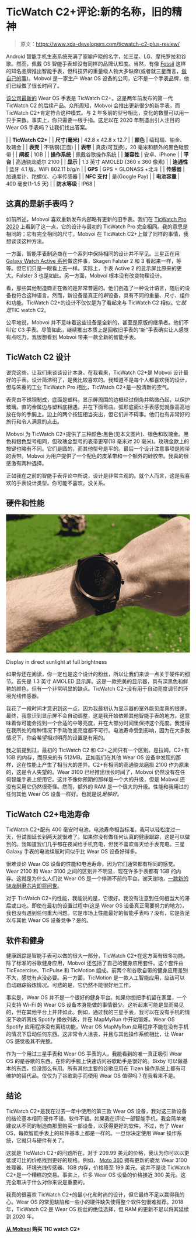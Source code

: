 # TicWatch C2+评论:新的名称，旧的精神

> 原文：<https://www.xda-developers.com/ticwatch-c2-plus-review/>

Android 智能手机生态系统充满了家喻户晓的名字，如三星、LG、摩托罗拉和谷歌。然而，佩戴 OS 智能手表却没有同样的品牌认知度。当然，有像 [Fossil](https://www.xda-developers.com/fossil-gen-5-wear-3100-battery-modes/) 这样的知名品牌推出智能手表，但科技界的重量级人物大多缺席(或者就三星而言，[做自己的事](https://www.xda-developers.com/galaxy-watch-3-firmware-analysis-samsung-smartwatch-new-features/))。Mobvoi 是一家生产 Wear OS 设备的公司，它不是一个手表品牌，他们已经做了很长时间了。

[该公司最新的](https://www.xda-developers.com/ticwatch-c2-plus-1gb-ram-wear-os/) Wear OS 手表是 TicWatch C2+。这是两年前发布的第一代 TicWatch C2 的后续产品。众所周知，Mobvoi 会推出更新很少的新手表，而 TicWatch C2+肯定符合这种模式。与 2 年多前的型号相比，变化的数量可以用一只手来数。事实上，你只需要一根手指。这足以在 2020 年制造出引人注目的 Wear OS 手表吗？让我们找出答案。

|  | **TicWatch C2+** |
| **尺寸(毫米)** | 42.8 x 42.8 x 12.7 |
| **颜色** | 缟玛瑙、铂金、玫瑰金 |
| **表壳** | 不锈钢(正面) |
| **表带** | 真皮(可互换)，20 毫米和额外的黑色硅胶带 |
| **闸板** | 1GB |
| **操作系统** | 佩戴谷歌操作系统 |
| **兼容性** | 安卓、iPhone |
| **平台** | 高通骁龙威尔 2100 |
| **显示** | 1.3 英寸 AMOLED (360 x 360 像素) |
| **连通性** | 蓝牙 4.1 版，WiFi 802.11 b/g/n |
| **GPS** | GPS + GLONASS +北斗 |
| **传感器** | 加速度计、陀螺仪、心率传感器 |
| **NFC 支付** | 是(Google Pay) |
| **电池容量** | 400 毫安(1-1.5 天) |
| **防水等级** | IP68 |

## 这真的是新手表吗？

如前所述，Mobvoi 喜欢重新发布内部略有更新的旧手表。我们在 [TicWatch Pro 2020](https://www.xda-developers.com/ticwatch-pro-2020-review-upgrades-that-matter/) 上看到了这一点，它的设计与最初的 TicWatch Pro 完全相同。我的意思是相同的；它有完全相同的尺寸。Mobvoi 在 TicWatch C2+上做了同样的事情，我想谈谈这种方法。

一方面，智能手表制造商在一个系列中保持相同的设计并不罕见。三星正在用 [Galaxy Watch Active 系列](https://www.xda-developers.com/samsung-galaxy-watch-active-2-blood-pressure-monitoring-health-monitor-update-south-korea/)做这件事，Skagen Falster 2 和 3 看起来一样，等等。但它们只是一眼看上去一样。实际上，手表 Active 2 的显示屏比原来的更大。Falster 3 也是如此。另一方面，Mobvoi 根本没有改变物理设计。

看，那些其他制造商正在做的是非常普遍的。他们创造了一种设计语言，随后的设备也符合这种语言。然而，新设备是真正的*新*设备，具有不同的重量、尺寸、组件和功能。TicWatch C2+的设计不仅仅是为了看起来与 TicWatch C2 相似。它*就是*TIC watch C2。

公平地说，Mobvoi 并不意味着这些设备是全新的，甚至是原版的继承者。他们不叫它 C3 手表。尽管如此，继续推出本质上是回收旧手表的“新”手表确实让人感觉有点吃力。我很想看到 Mobvoi 带来一款全新的智能手表。

## TicWatch C2 设计

说完这些，让我们来谈谈设计本身。在我看来，TicWatch C2+是 Mobvoi 设计最好的手表。设计简洁明了，是我比较喜欢的。我知道不是每个人都喜欢我的设计，但与笨重的工业 TicWatch Pro 相比，TicWatch C2+是一股清新的空气。

表壳由不锈钢制成，底面是塑料。显示屏周围的边框经过倒角并略微凸起，以保护玻璃。直的金属边与塑料底相遇，并在下面弯曲。弧形底面让手表感觉就像高高地放在你的手腕上。边上的两个按钮相当突出，但它们并不碍事。他们也有非常好的旅行和令人满意的点击。

Mobvoi 为 TicWatch C2+提供了三种颜色:黑色(见本文图片)、银色和玫瑰金。黑色和银色型号相同，但玫瑰金型号的表带更窄(18 毫米对 20 毫米)。玫瑰金款上的按键也略有不同。它们是圆的，而其他型号是平的。最后一个设计注意事项是附带的表带。Mobvoi 为用户提供了一个配色的皮革带和一个额外的硅胶带。我真的很感激有两种选择。

正如我在之前的智能手表评论中所说，设计是非常主观的。就个人而言，这是我喜欢的手表设计类型。你可能不喜欢，没关系。

## 硬件和性能

 <picture>![](img/8f0680485990b05d06e379abee279031.png)</picture> 

Display in direct sunlight at full brightness

如果你还在阅读，你一定也是这个设计的粉丝，所以让我们来谈一点关于硬件的细节。首先是 1.3 英寸 AMOLED 显示屏。这是一款完美的显示器，具有深黑色和鲜艳的颜色，但有一个非常明显的缺点。TicWatch C2+没有用于自动亮度调节的环境光线传感器。

我花了一段时间才意识到这一点，因为我最初认为显示器的室外能见度真的很差。最终，我意识到显示屏不会自动调整，这是我开始依赖其他智能手表的地方。这意味着你可能会找到一个合适的中等亮度，并在大部分时间里保持这个亮度。我觉得在我所处的每种情况下手动改变亮度都不可行。电池寿命受到影响，因为在大多数情况下，你会希望相对明亮的设置是有用的。

我之前提到过，最初的 TicWatch C2 和 C2+之间只有一个区别。是拉姆。C2+有 1GB 的内存，而原来的有 512MB。正如我们在其他 Wear OS 设备中发现的那样，这在性能上产生了相当大的差异。C2+有相同的高通骁龙磨损 2100 作为原来的，这是令人失望的。Wear 3100 已经推出很长时间了，Mobvoi 仍然没有在任何智能手表上使用它。这并不像你预期的那样是一个大的升级，但是 Mobvoi 还没有采用它仍然很奇怪。然而，额外的 RAM 是一个很大的升级。性能和我用过的任何其他 Wear OS 设备一样好。也就是说*足够好*。

## TicWatch C2+电池寿命

TicWatch C2+配有 400 毫安时电池，电池寿命相当标准。我可以轻松度过一天，但试图延长到两天就很难了。如果你没有做任何认真的健康跟踪，这是可以做到的。我知道我们几乎都在夜间给手机充电，但我不喜欢每天给手表充电。三星 Galaxy 手表的电池续航时间似乎比 Wear OS 设备好得多。

很难谈论 Wear OS 设备的性能和电池寿命，因为它们通常都有相同的感觉。Wear 2100 和 Wear 3100 之间的区别并不明显，现在许多手表都有 1GB 的内存。这就是为什么人们说 Wear OS 是一个停滞不前的平台。谢天谢地，[一款新的骁龙耐磨芯片即将问世](https://www.xda-developers.com/qualcomm-snapdragon-4100-announcement-wear-os-smartwatches/)。

对于 TicWatch C2+的性能，我能说的是，它很好。我没有注意到任何相当大的滞后或口吃。即使在最初的设置过程中(这是 Wear OS 设备真正需要努力的地方)，我也没有遇到任何重大问题。它是市场上性能最好的智能手表吗？没有，它是否足以与其他 Wear OS 设备竞争？是的。

## 软件和健身

健康跟踪是智能手表可以做的很大一部分，TicWatch C2+在这方面有很多功能。除了标准的谷歌健身应用，Mobvoi 还包括了自己的健身应用套件。这个套件由 TicExcercise、TicPulse 和 TicMotion 组成。前两个和谷歌自带的健身应用差别不大，感觉有点没必要。另一方面，TicMotion 是一款人工智能应用，应该可以自动跟踪锻炼情况。可悲的是，它仍然不能很好地工作。

事实是，Wear OS 并不是一个很好的健身平台。如果你想把手机留在家里，一个只支持 Wi-Fi 的 Wear OS 设备本身能做的事情很少。这听起来可能是显而易见的，但在其他平台上并非如此。例如，通过我的三星手表，我可以在没有手机的情况下收听离线 Spotify 播放列表，并在 MapMyRun 中开始锻炼。Wear OS Spotify 应用程序没有离线功能，Wear OS MapMyRun 应用程序不能在没有手机的情况下启动任何东西。这非常令人沮丧，并且与其他操作系统相比，让 Wear OS 感觉极其不完整。

作为一个用过三星手表和 Wear OS 手表的人，我能看到的唯一真正吸引 Wear OS 的是谷歌的东西。在你的手腕上快速访问谷歌助手是很好的。Bixby 可以做基本的东西，但没那么有用。所有其他主要的谷歌应用在 Tizen 操作系统上都有可维护的替代品。仅仅为了谷歌助手而使用 Wear OS 值得吗？在我看来不是。

## 结论

TicWatch C2+是我在过去一年中使用的第三款 Wear OS 设备，我对这三款设备的结论基本相同:硬件不错，软件不错。如果我在评论一部智能手机，我会简单地建议从不同的制造商那里购买一部设备，以获得更好的软件。不过，有了 Wear OS，每款智能手表上的软件基本上都是一样的。一旦你决定使用 Wear 操作系统，它就只与硬件有关了。

这就是 TicWatch C2+的问题所在。对于 209.99 美元的价格，我认为你可以以更低或可比的价格找到更好的规格。例如， [Moto 360](https://www.xda-developers.com/new-moto-360-not-from-motorola/) 拥有更新的骁龙 Wear 3100 处理器、环境光线传感器、1GB 内存，价格降至 199 美元。这并不是说 TicWatch C2+是一个糟糕的交易。事实上，许多 Wear OS 设备的价格接近 300 美元。这完全取决于什么对你来说是重要的。

我真的很喜欢 TicWatch C2+的最小化和时尚的设计，但它最终不足以赢得我的心。Wear OS 的常见缺陷和一些小的硬件缺失使得整个软件包很难推荐。2018 年，TicWatch C2 是 Wear OS 粉丝的绝佳选择，但 RAM 的更新不足以将其延续到 2020 年。

**[从 Mobvoi](https://www.mobvoi.com/us/products/ticwatchc2plus) 购买 TIC watch C2+**